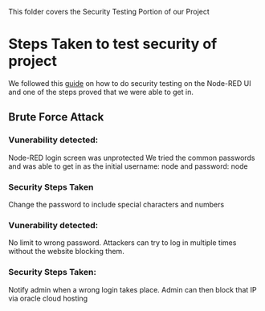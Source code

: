 This folder covers the Security Testing Portion of our Project

# Steps Taken to test security of project

We followed this [guide](https://www.cypressdatadefense.com/blog/how-to-do-security-testing-manually/) on how to do security testing on the Node-RED UI and one of the steps proved that we were able to get in.

## Brute Force Attack
### Vunerability detected:
Node-RED login screen was unprotected We tried the common passwords and was able to get in as the initial username: node and password: node 
### Security Steps Taken
Change the password to include special characters and numbers
### Vunerability detected:
No limit to wrong password. Attackers can try to log in multiple times without the website blocking them.
### Security Steps Taken:
Notify admin when a wrong login takes place. Admin can then block that IP via oracle cloud hosting
